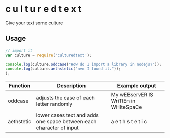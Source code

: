 # c u l t u r e d  t e x t
Give your text some culture

## Usage
```javascript
// import it
var culture = require('culturedtext');

console.log(culture.oddcase("How do I import a library in nodejs?"));
console.log(culture.aethstetic("nvm I found it."));
);
```

| Function | Description | Example output |
| - | - | - |
| oddcase | adjusts the case of each letter randomly | My wEBservER IS WriTtEn in WHIteSpaCe | 
| aethstetic | lower cases text and adds one space between each character of input | a e t h s t e t i c |
